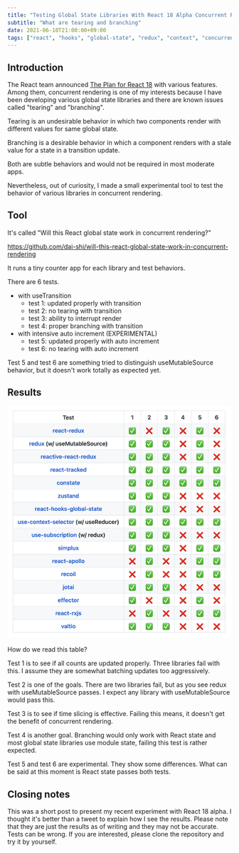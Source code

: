 ```yaml
---
title: "Testing Global State Libraries With React 18 Alpha Concurrent Rendering"
subtitle: "What are tearing and branching"
date: 2021-06-10T21:00:00+09:00
tags: ["react", "hooks", "global-state", "redux", "context", "concurrent"]
---
```


## Introduction

The React team announced [The Plan for React 18](https://reactjs.org/blog/2021/06/08/the-plan-for-react-18.html) with various features.
Among them, concurrent rendering is one of my interests
because I have been developing various global state libraries
and there are known issues called "tearing" and "branching".

Tearing is an undesirable behavior in which
two components render with different values for same global state.

Branching is a desirable behavior in which
a component renders with a stale value for a state in a transition update.

Both are subtle behaviors and
would not be required in most moderate apps.

Nevertheless, out of curiosity, I made a small experimental tool
to test the behavior of various libraries in concurrent rendering.

## Tool

It's called "Will this React global state work in concurrent rendering?"

<https://github.com/dai-shi/will-this-react-global-state-work-in-concurrent-rendering>

It runs a tiny counter app for each library and test behaviors.

There are 6 tests.

- with useTransition
  - test 1: updated properly with transition
  - test 2: no tearing with transition
  - test 3: ability to interrupt render
  - test 4: proper branching with transition
- with intensive auto increment (EXPERIMENTAL)
  - test 5: updated properly with auto increment
  - test 6: no tearing with auto increment

Test 5 and test 6 are something tried to distinguish
useMutableSource behavior, but it doesn't work totally as expected yet.

## Results

![screenshot1](./screenshot1.png "Screenshot of result table")

How do we read this table?

Test 1 is to see if all counts are updated properly.
Three libraries fail with this. 
I assume they are somewhat batching updates too aggressively.

Test 2 is one of the goals. There are two libraries fail,
but as you see redux with useMutableSource passes.
I expect any library with useMutableSource would pass this.

Test 3 is to see if time slicing is effective.
Failing this means, it doesn't get the benefit of concurrent rendering.

Test 4 is another goal. Branching would only work with
React state and most global state libraries use module state,
failing this test is rather expected.

Test 5 and test 6 are experimental. They show some differences.
What can be said at this moment is React state passes both tests.

## Closing notes

This was a short post to present my recent experiment with React 18 alpha.
I thought it's better than a tweet to explain how I see the results.
Please note that they are just the results as of writing and
they may not be accurate. Tests can be wrong.
If you are interested, please clone the repository and try it by yourself.

